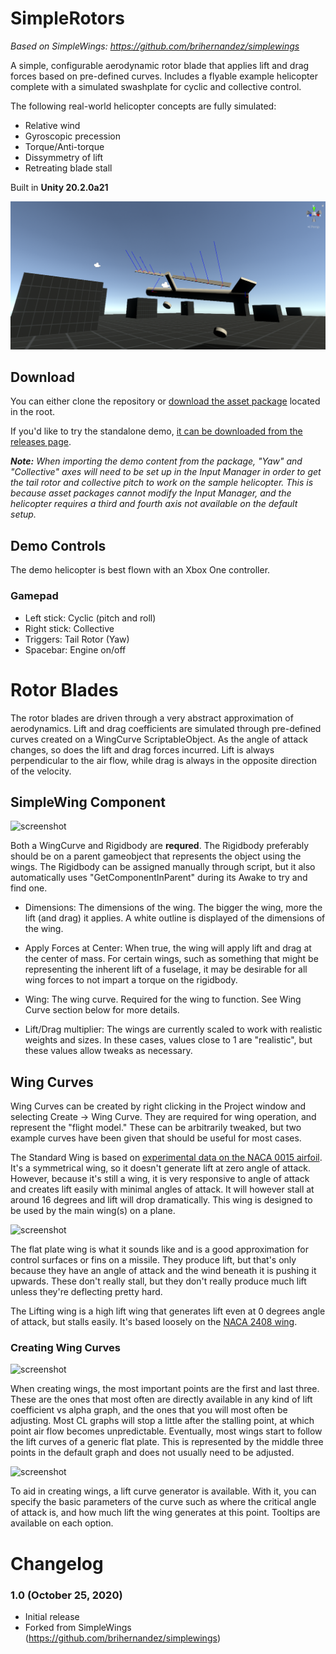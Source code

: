 # SimpleRotors

_Based on SimpleWings: https://github.com/brihernandez/simplewings_

A simple, configurable aerodynamic rotor blade that applies lift and drag forces based on pre-defined curves. Includes a flyable example helicopter complete with a simulated swashplate for cyclic and collective control.

The following real-world helicopter concepts are fully simulated:
- Relative wind
- Gyroscopic precession
- Torque/Anti-torque
- Dissymmetry of lift
- Retreating blade stall

Built in **Unity 20.2.0a21**

![screenshot](Screenshots/rotors.png)

## Download

You can either clone the repository or [download the asset package](./SimpleRotors.unitypackage) located in the root.

If you'd like to try the standalone demo, [it can be downloaded from the releases page](https://github.com/brihernandez/SimpleWings/releases).

***Note:** When importing the demo content from the package, "Yaw" and "Collective" axes will need to be set up in the Input Manager in order to get the tail rotor and collective pitch to work on the sample helicopter. This is because asset packages cannot modify the Input Manager, and the helicopter requires a third and fourth axis not available on the default setup.*

## Demo Controls

The demo helicopter is best flown with an Xbox One controller.

### Gamepad

- Left stick: Cyclic (pitch and roll)
- Right stick: Collective
- Triggers: Tail Rotor (Yaw)
- Spacebar: Engine on/off



# Rotor Blades

The rotor blades are driven through a very abstract approximation of aerodynamics. Lift and drag coefficients are simulated through pre-defined curves created on a WingCurve ScriptableObject. As the angle of attack changes, so does the lift and drag forces incurred. Lift is always perpendicular to the air flow, while drag is always in the opposite direction of the velocity.

## SimpleWing Component

![screenshot](Screenshots/createwing.gif)

Both a WingCurve and Rigidbody are **requred**. The Rigidbody preferably should be on a parent gameobject that represents the object using the wings. The Rigidbody can be assigned manually through script, but it also automatically uses "GetComponentInParent" during its Awake to try and find one.

- Dimensions: The dimensions of the wing. The bigger the wing, more the lift (and drag) it applies. A white outline is displayed of the dimensions of the wing.

- Apply Forces at Center: When true, the wing will apply lift and drag at the center of mass. For certain wings, such as something that might be representing the inherent lift of a fuselage, it may be desirable for all wing forces to not impart a torque on the rigidbody.

- Wing: The wing curve. Required for the wing to function. See Wing Curve section below for more details.

- Lift/Drag multiplier: The wings are currently scaled to work with realistic weights and sizes. In these cases, values close to 1 are "realistic", but these values allow tweaks as necessary.

## Wing Curves

Wing Curves can be created by right clicking in the Project window and selecting Create -> Wing Curve. They are required for wing operation, and represent the "flight model." These can be arbitrarily tweaked, but two example curves have been given that should be useful for most cases.

The Standard Wing is based on [experimental data on the NACA 0015 airfoil](http://www.aerospaceweb.org/question/airfoils/q0150b.shtml). It's a symmetrical wing, so it doesn't generate lift at zero angle of attack. However, because it's still a wing, it is very responsive to angle of attack and creates lift easily with minimal angles of attack. It will however stall at around 16 degrees and lift will drop dramatically. This wing is designed to be used by the main wing(s) on a plane.

![screenshot](Screenshots/lift.jpg)

The flat plate wing is what it sounds like and is a good approximation for control surfaces or fins on a missile. They produce lift, but that's only because they have an angle of attack and the wind beneath it is pushing it upwards. These don't really stall, but they don't really produce much lift unless they're deflecting pretty hard.

The Lifting wing is a high lift wing that generates lift even at 0 degrees angle of attack, but stalls easily. It's based loosely on the [NACA 2408 wing](http://airfoiltools.com/airfoil/details?airfoil=naca2408-il#polars).

### Creating Wing Curves

![screenshot](Screenshots/wingcurve.png)

When creating wings, the most important points are the first and last three. These are the ones that most often are directly available in any kind of lift coefficient vs alpha graph, and the ones that you will most often be adjusting. Most CL graphs will stop a little after the stalling point, at which point air flow becomes unpredictable. Eventually, most wings start to follow the lift curves of a generic flat plate. This is represented by the middle three points in the default graph and does not usually need to be adjusted.

![screenshot](Screenshots/curvegenerator.png)

To aid in creating wings, a lift curve generator is available. With it, you can specify the basic parameters of the curve such as where the critical angle of attack is, and how much lift the wing generates at this point. Tooltips are available on each option.

# Changelog

### 1.0 (October 25, 2020)
- Initial release
- Forked from SimpleWings (https://github.com/brihernandez/simplewings)